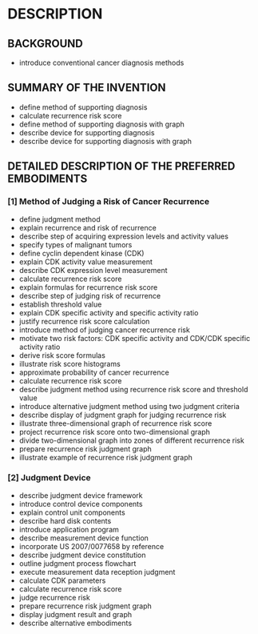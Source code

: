 # DESCRIPTION

## BACKGROUND

- introduce conventional cancer diagnosis methods

## SUMMARY OF THE INVENTION

- define method of supporting diagnosis
- calculate recurrence risk score
- define method of supporting diagnosis with graph
- describe device for supporting diagnosis
- describe device for supporting diagnosis with graph

## DETAILED DESCRIPTION OF THE PREFERRED EMBODIMENTS

### [1] Method of Judging a Risk of Cancer Recurrence

- define judgment method
- explain recurrence and risk of recurrence
- describe step of acquiring expression levels and activity values
- specify types of malignant tumors
- define cyclin dependent kinase (CDK)
- explain CDK activity value measurement
- describe CDK expression level measurement
- calculate recurrence risk score
- explain formulas for recurrence risk score
- describe step of judging risk of recurrence
- establish threshold value
- explain CDK specific activity and specific activity ratio
- justify recurrence risk score calculation
- introduce method of judging cancer recurrence risk
- motivate two risk factors: CDK specific activity and CDK/CDK specific activity ratio
- derive risk score formulas
- illustrate risk score histograms
- approximate probability of cancer recurrence
- calculate recurrence risk score
- describe judgment method using recurrence risk score and threshold value
- introduce alternative judgment method using two judgment criteria
- describe display of judgment graph for judging recurrence risk
- illustrate three-dimensional graph of recurrence risk score
- project recurrence risk score onto two-dimensional graph
- divide two-dimensional graph into zones of different recurrence risk
- prepare recurrence risk judgment graph
- illustrate example of recurrence risk judgment graph

### [2] Judgment Device

- describe judgment device framework
- introduce control device components
- explain control unit components
- describe hard disk contents
- introduce application program
- describe measurement device function
- incorporate US 2007/0077658 by reference
- describe judgment device constitution
- outline judgment process flowchart
- execute measurement data reception judgment
- calculate CDK parameters
- calculate recurrence risk score
- judge recurrence risk
- prepare recurrence risk judgment graph
- display judgment result and graph
- describe alternative embodiments

